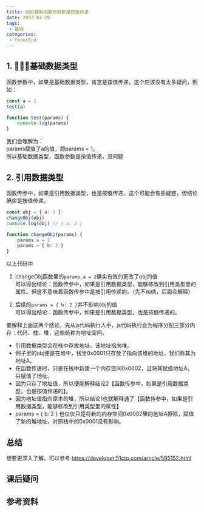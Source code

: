 ```yaml
---
title: 如何理解函数参数都是按值传递
date: 2022-01-28
tags:
 - 基础     
categories: 
 - frontEnd
---
```



## 1. 基础数据类型
函数参数中，如果是基础数据类型，肯定是按值传递，这个应该没有太多疑问，例如：    
```js
const a = 1
test(a)

function test(params) {
    console.log(params)
}
```
我们会理解为：    
params赋值了a的值，即params = 1。    
所以基础数据类型，函数参数是按值传递，没问题

## 2. 引用数据类型
函数传参中，如果是引用数据类型，也是按值传递。这个可能会有些疑惑，但结论确实是按值传递。
```js
const obj = { a: 1 }
changeObj(obj)
console.log(obj) // { a: 2 }

function changeObj(params) {
    params.a = 2
    params = { b: 2 }
}
````
以上代码中
1. changeObj函数里的`params.a = 2`确实有效的更改了obj的值    
可以得出结论：函数传参中，如果是引用数据类型，能够修改到引用类型里的属性。但这不意味着函数传参中是按引用传递的。（先不纠结，后面会解释）

2. 后续的`params = { b: 2 }`并不影响obj的值    
可以得出结论：函数传参中，如果是引用数据类型，也是按值传递的。

要解释上面这两个结论，先从js代码执行入手，js代码执行会为程序分配三部分内存：代码、栈、堆，这些统称为地址空间。    
- 引用数据类型会在栈中存放地址，该地址指向堆。    
- 例子里的obj便是在堆中，栈里0x0001只存放了指向该堆的地址，我们称其为地址A。    
- 在函数传递时，只是在栈中新建一个内存空间0x0002，且将其赋值地址A，只赋值了地址。    
- 因为只存了地址值，所以便能解释结论2【函数传参中，如果是引用数据类型，也是按值传递的】。    
- 因为地址值指向原本的堆，所以结论1也就解释通了【函数传参中，如果是引用数据类型，能够修改到引用类型里的属性】
- params = { b: 2 } 也仅仅只是将新的内存空间0x0002里的地址A擦除，赋值了新的堆地址，对原栈中的0x0001没有影响。

## 总结
想要更深入了解，可以参考 https://developer.51cto.com/article/595152.html





## 课后疑问





## 参考资料


